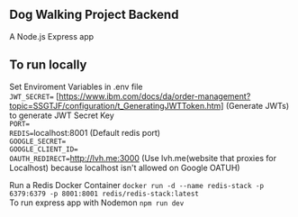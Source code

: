 ## Dog Walking Project Backend

A Node.js Express app

## To run locally

Set Enviroment Variables in .env file <br/>
`JWT_SECRET=` [https://www.ibm.com/docs/da/order-management?topic=SSGTJF/configuration/t_GeneratingJWTToken.htm] (Generate JWTs) to generate JWT Secret Key  <br />
`PORT=` <br />
`REDIS=`localhost:8001 (Default redis port) <br />
`GOOGLE_SECRET=` <br />
`GOOGLE_CLIENT_ID=` <br />
`OAUTH_REDIRECT=`http://lvh.me:3000 (Use lvh.me(website that proxies for Localhost) because localhost isn't allowed on Google OATUH) <br>

Run a Redis Docker Container `docker run -d --name redis-stack -p 6379:6379 -p 8001:8001 redis/redis-stack:latest` <br />
To run express app with Nodemon `npm run dev`
